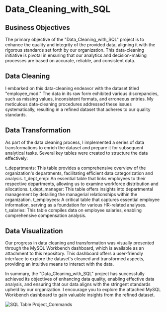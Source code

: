 # Data_Cleaning_with_SQL

## Business Objectives
The primary objective of the "Data_Cleaning_with_SQL" project is to enhance the quality and integrity of the provided data, aligning it with the rigorous standards set forth by our organization. This data-cleaning initiative is pivotal in ensuring that our analytics and decision-making processes are based on accurate, reliable, and consistent data.


## Data Cleaning
I embarked on this data-cleaning endeavor with the dataset titled "employee_mod." The data in its raw form exhibited various discrepancies, such as missing values, inconsistent formats, and erroneous entries. My meticulous data-cleaning procedures addressed these issues systematically, resulting in a refined dataset that adheres to our quality standards.


## Data Transformation
As part of the data cleaning process, I implemented a series of data transformations to enrich the dataset and prepare it for subsequent analytical tasks. Several key tables were created to structure the data effectively:

t_departments: This table provides a comprehensive overview of the organization's departments, facilitating efficient data categorization and analysis.
t_dept_emp: An essential table that links employees to their respective departments, allowing us to examine workforce distribution and allocations.
t_dept_manager: This table offers insights into departmental management by detailing the managerial relationships within the organization.
t_employees: A critical table that captures essential employee information, serving as a foundation for various HR-related analyses.
t_salaries: This table compiles data on employee salaries, enabling comprehensive compensation analysis.


## Data Visualization
Our progress in data cleaning and transformation was visually presented through the MySQL Workbench dashboard, which is available as an attachment to this repository. This dashboard offers a user-friendly interface to explore the dataset's cleaned and transformed aspects, providing an intuitive means to interact with the data.

In summary, the "Data_Cleaning_with_SQL" project has successfully achieved its objectives of enhancing data quality, enabling effective data analysis, and ensuring that our data aligns with the stringent standards upheld by our organization. I encourage you to explore the attached MySQL Workbench dashboard to gain valuable insights from the refined dataset.


![SQL Table Project_Commands](https://github.com/Olanrewaju0909/Data_Cleaning_with_SQL/assets/145834983/cda104ce-2ffd-49da-a7c6-4774d326cd5b)

